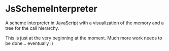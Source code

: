 # JsSchemeInterpreter
A scheme interpreter in JavaScript with a visualization of the memory and a tree for the call hierarchy.

This is just at the very beginning at the moment. Much more work needs to be done... eventually :)
